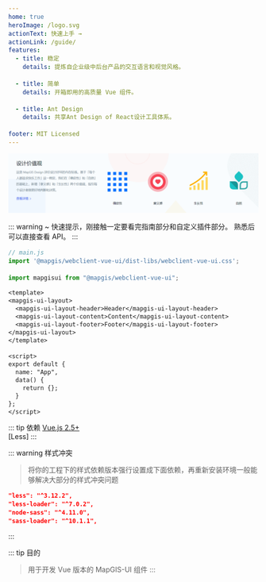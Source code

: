```yaml
---
home: true
heroImage: /logo.svg
actionText: 快速上手 →
actionLink: /guide/
features:
  - title: 稳定
    details: 提炼自企业级中后台产品的交互语言和视觉风格。

  - title: 简单
    details: 开箱即用的高质量 Vue 组件。

  - title: Ant Design
    details: 共享Ant Design of React设计工具体系。

footer: MIT Licensed
---
```


![架构](./assets/images/logo.png)

::: warning
~ 快速提示，刚接触一定要看完指南部分和自定义插件部分。 熟悉后可以直接查看 API。
:::

```javascript
// main.js
import '@mapgis/webclient-vue-ui/dist-libs/webclient-vue-ui.css';

import mapgisui from "@mapgis/webclient-vue-ui";
```

```vue
<template>
<mapgis-ui-layout>
  <mapgis-ui-layout-header>Header</mapgis-ui-layout-header>
  <mapgis-ui-layout-content>Content</mapgis-ui-layout-content>
  <mapgis-ui-layout-footer>Footer</mapgis-ui-layout-footer>
</mapgis-ui-layout>
</template>

<script>
export default {
  name: "App",
  data() {
    return {};
  }
};
</script>
```

::: tip 依赖
[Vue.js 2.5+](https://github.com/vuejs/vue)  
[Less]
:::

::: warning 样式冲突
> 将你的工程下的样式依赖版本强行设置成下面依赖，再重新安装环境一般能够解决大部分的样式冲突问题
``` json
"less": "^3.12.2",
"less-loader": "^7.0.2",
"node-sass": "^4.11.0",
"sass-loader": "^10.1.1",
```
:::

::: tip 目的
> 用于开发 Vue 版本的 MapGIS-UI 组件
:::
